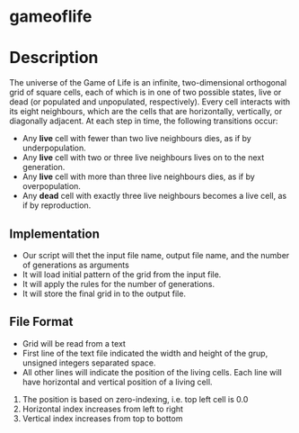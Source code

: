 # gameoflife

# Description
The universe of the Game of Life is an infinite, two-dimensional orthogonal grid of square cells, each of which is in one of two possible states, live or dead (or populated and unpopulated, respectively). Every cell interacts with its eight neighbours, which are the cells that are horizontally, vertically, or diagonally adjacent. At each step in time, the following transitions occur:

* Any **live** cell with fewer than two live neighbours dies, as if by underpopulation.
* Any **live** cell with two or three live neighbours lives on to the next generation.
* Any **live** cell with more than three live neighbours dies, as if by overpopulation.
* Any **dead** cell with exactly three live neighbours becomes a live cell, as if by reproduction.

## Implementation
* Our script will thet the input file name, output file name, and the number of generations as arguments
* It will load initial pattern of the grid from the input file.
* It will apply the rules for the number of generations.
* It will store the final grid in to the output file.

## File Format
* Grid will be read from a text
* First line of the text file indicated the width and height of the grup, unsigned integers separated space.
* All other lines will indicate the position of the living cells. Each line will have horizontal and vertical position of a living cell.

 1. The position is based on zero-indexing, i.e. top left cell is 0.0
 2. Horizontal index increases from left to right
 3. Vertical index increases from top to bottom